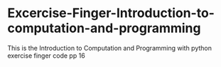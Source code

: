 # Excercise-Finger-Introduction-to-computation-and-programming
This is the Introduction to Computation and Programming with python exercise finger code pp 16
